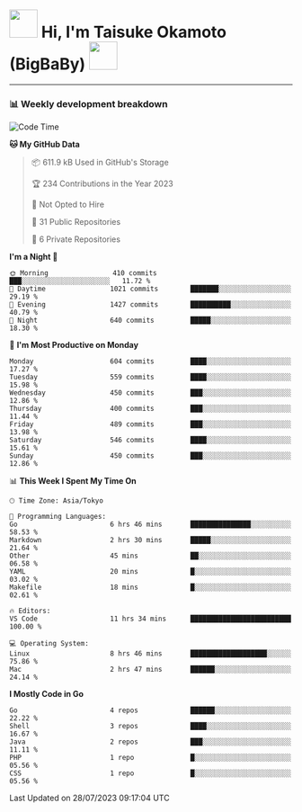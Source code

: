 <!-- Title -->
<h1>
    <img src="https://media.tenor.com/TlyRveJkgo4AAAAi/cloud-cloud-strife.gif" width="50"/> 
    Hi, I'm Taisuke Okamoto (BigBaBy) 
    <img src="https://media.tenor.com/TlyRveJkgo4AAAAi/cloud-cloud-strife.gif" width="50"/>
</h1>

---

<h3> 📊 Weekly development breakdown </h3>
<!-- waka-readme-stats -->

<!--START_SECTION:waka-->
![Code Time](http://img.shields.io/badge/Code%20Time-1%2C594%20hrs%2043%20mins-blue)

**🐱 My GitHub Data** 

> 📦 611.9 kB Used in GitHub's Storage 
 > 
> 🏆 234 Contributions in the Year 2023
 > 
> 🚫 Not Opted to Hire
 > 
> 📜 31 Public Repositories 
 > 
> 🔑 6 Private Repositories 
 > 
**I'm a Night 🦉** 

```text
🌞 Morning                410 commits         ███░░░░░░░░░░░░░░░░░░░░░░   11.72 % 
🌆 Daytime                1021 commits        ███████░░░░░░░░░░░░░░░░░░   29.19 % 
🌃 Evening                1427 commits        ██████████░░░░░░░░░░░░░░░   40.79 % 
🌙 Night                  640 commits         █████░░░░░░░░░░░░░░░░░░░░   18.30 % 
```
📅 **I'm Most Productive on Monday** 

```text
Monday                   604 commits         ████░░░░░░░░░░░░░░░░░░░░░   17.27 % 
Tuesday                  559 commits         ████░░░░░░░░░░░░░░░░░░░░░   15.98 % 
Wednesday                450 commits         ███░░░░░░░░░░░░░░░░░░░░░░   12.86 % 
Thursday                 400 commits         ███░░░░░░░░░░░░░░░░░░░░░░   11.44 % 
Friday                   489 commits         ███░░░░░░░░░░░░░░░░░░░░░░   13.98 % 
Saturday                 546 commits         ████░░░░░░░░░░░░░░░░░░░░░   15.61 % 
Sunday                   450 commits         ███░░░░░░░░░░░░░░░░░░░░░░   12.86 % 
```


📊 **This Week I Spent My Time On** 

```text
🕑︎ Time Zone: Asia/Tokyo

💬 Programming Languages: 
Go                       6 hrs 46 mins       ███████████████░░░░░░░░░░   58.53 % 
Markdown                 2 hrs 30 mins       █████░░░░░░░░░░░░░░░░░░░░   21.64 % 
Other                    45 mins             ██░░░░░░░░░░░░░░░░░░░░░░░   06.58 % 
YAML                     20 mins             █░░░░░░░░░░░░░░░░░░░░░░░░   03.02 % 
Makefile                 18 mins             █░░░░░░░░░░░░░░░░░░░░░░░░   02.61 % 

🔥 Editors: 
VS Code                  11 hrs 34 mins      █████████████████████████   100.00 % 

💻 Operating System: 
Linux                    8 hrs 46 mins       ███████████████████░░░░░░   75.86 % 
Mac                      2 hrs 47 mins       ██████░░░░░░░░░░░░░░░░░░░   24.14 % 
```

**I Mostly Code in Go** 

```text
Go                       4 repos             ██████░░░░░░░░░░░░░░░░░░░   22.22 % 
Shell                    3 repos             ████░░░░░░░░░░░░░░░░░░░░░   16.67 % 
Java                     2 repos             ███░░░░░░░░░░░░░░░░░░░░░░   11.11 % 
PHP                      1 repo              █░░░░░░░░░░░░░░░░░░░░░░░░   05.56 % 
CSS                      1 repo              █░░░░░░░░░░░░░░░░░░░░░░░░   05.56 % 
```




 Last Updated on 28/07/2023 09:17:04 UTC
<!--END_SECTION:waka-->
